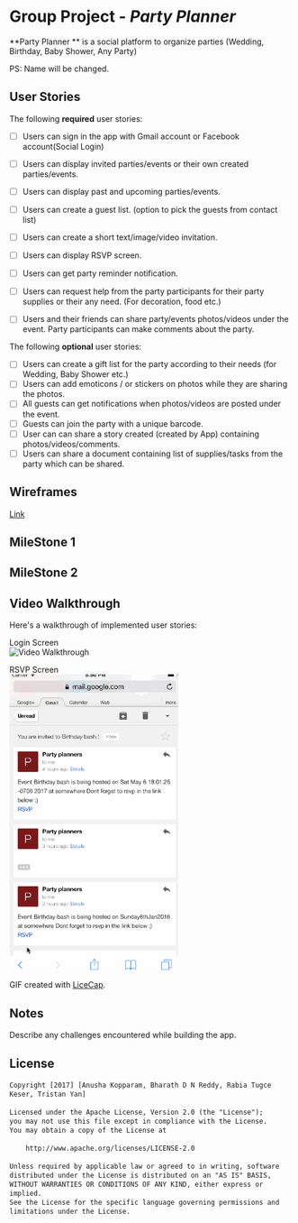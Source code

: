 # Group Project - *Party Planner*

**Party Planner ** is a social platform to organize parties (Wedding, Birthday, Baby Shower, Any Party)

PS: Name will be changed.

## User Stories

The following **required** user stories:

- [ ] Users can sign in the app with Gmail account or  Facebook account(Social Login)
- [ ] Users can display invited parties/events or their own created parties/events.
- [ ] Users can display past and upcoming parties/events.
- [ ] Users can create a guest list. (option to pick the guests from contact list) 
- [ ] Users can create a short text/image/video invitation.  
- [ ] Users can display RSVP screen. 
- [ ] Users can get party reminder notification.
- [ ] Users can request help from the party participants for their party supplies or their any need. (For decoration, food etc.)
- [ ] Users and their friends can share party/events  photos/videos under the event. Party participants can make comments about the party.


The following **optional** user stories:

- [ ] Users can create a gift list for the party according to their needs (for Wedding, Baby Shower etc.)
- [ ] Users can add emoticons / or stickers on photos while they are sharing the photos.
- [ ] All guests can get notifications when photos/videos are posted under the event.
- [ ] Guests can join the party with a unique barcode. 
- [ ] User can can share a story created (created by App) containing photos/videos/comments. 
- [ ] Users can share a document containing list of supplies/tasks from the party which can be shared.

## Wireframes 
[Link](https://github.com/IOSPartyPlanner/PartyPlanner/tree/master/wireframes)

## MileStone 1


## MileStone 2



## Video Walkthrough

Here's a walkthrough of implemented user stories:<br>

Login Screen <br>
<img src='https://github.com/IOSPartyPlanner/PartyPlanner/blob/master/demos/EventCreationDemo3.gif' title='Video Walkthrough' width='300' alt='Video Walkthrough' />

RSVP Screen<br>
<img src="https://github.com/IOSPartyPlanner/PartyPlanner/blob/master/demos/rsvpScreen.gif" title='Video Walkthrough' width='300' alt='Video Walkthrough' />


GIF created with [LiceCap](http://www.cockos.com/licecap/).

## Notes

Describe any challenges encountered while building the app.

## License

    Copyright [2017] [Anusha Kopparam, Bharath D N Reddy, Rabia Tugce Keser, Tristan Yan]

    Licensed under the Apache License, Version 2.0 (the "License");
    you may not use this file except in compliance with the License.
    You may obtain a copy of the License at

        http://www.apache.org/licenses/LICENSE-2.0

    Unless required by applicable law or agreed to in writing, software
    distributed under the License is distributed on an "AS IS" BASIS,
    WITHOUT WARRANTIES OR CONDITIONS OF ANY KIND, either express or implied.
    See the License for the specific language governing permissions and
    limitations under the License.
